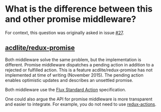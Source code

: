 # What is the difference between this and other promise middleware?

For context, this question was originally asked in issue [#27](https://github.com/pburtchaell/redux-promise-middleware/issues/27).

## [acdlite/redux-promise](https://github.com/acdlite/redux-promise)

Both middleware solve the same problem, but the implementation is different. Promise middleware dispatches a pending action in addition to a rejected or fulfilled action. This is a feature acdlite/redux-promise has not implemented at time of writing (November 2015). The pending action enables optimistic updates and describes an unsettled promise.

Both middleware use the [Flux Standard Action](https://github.com/acdlite/flux-standard-action) specification.

One could also argue the API for promise middleware is more transparent and easier to integrate. For example, you do not need to use [redux-actions](https://github.com/acdlite/redux-actions).
